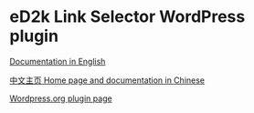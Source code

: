 # eD2k Link Selector WordPress plugin

[Documentation in English](https://emulefans.com/ed2k-link-selector-wordpress-plugin/)

[中文主页 Home page and documentation in Chinese](https://emulefans.com/wordpress-ed2k-link-selector/)

[Wordpress.org plugin page](https://wordpress.org/plugins/ed2k-link-selector/)
